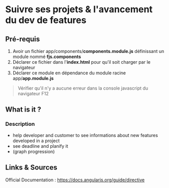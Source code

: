 # Suivre ses projets & l'avancement du dev de features

## Pré-requis

 1. Avoir un fichier app/components/**components.module.js** définissant un module nommé **fjs.components** 
 2. Déclarer ce fichier dans l'**index.html** pour qu'il soit charger par le navigateur
 3. Déclarer ce module en dépendance du module racine app/**app.module.js**

> Vérifier qu'il n'y a aucune erreur dans la console javascript du navigateur F12

## What is it ?

### Description
 
- help developer and customer to see informations about new features developed in a project
- see deadline and planify it
- (graph progression)


## Links & Sources

Official Documentation : https://docs.angularjs.org/guide/directive
